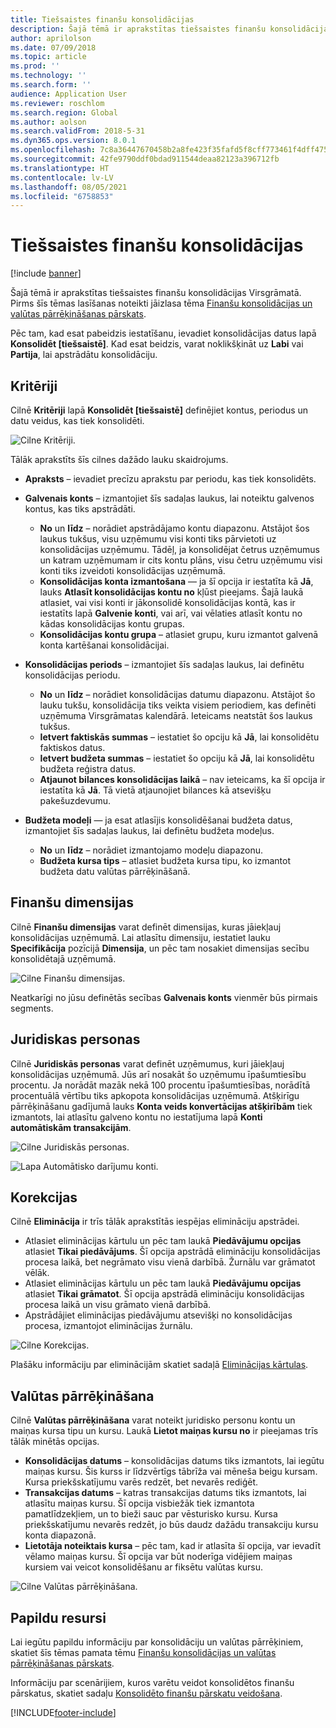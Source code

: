 ```yaml
---
title: Tiešsaistes finanšu konsolidācijas
description: Šajā tēmā ir aprakstītas tiešsaistes finanšu konsolidācijas Virsgrāmatā.
author: aprilolson
ms.date: 07/09/2018
ms.topic: article
ms.prod: ''
ms.technology: ''
ms.search.form: ''
audience: Application User
ms.reviewer: roschlom
ms.search.region: Global
ms.author: aolson
ms.search.validFrom: 2018-5-31
ms.dyn365.ops.version: 8.0.1
ms.openlocfilehash: 7c8a36447670458b2a8fe423f35fafd5f8cff773461f4dff47577e52573abc3a
ms.sourcegitcommit: 42fe9790ddf0bdad911544deaa82123a396712fb
ms.translationtype: HT
ms.contentlocale: lv-LV
ms.lasthandoff: 08/05/2021
ms.locfileid: "6758853"
---
```

# <a name="online-financial-consolidations"></a>Tiešsaistes finanšu konsolidācijas

[!include [banner](../includes/banner.md)]

Šajā tēmā ir aprakstītas tiešsaistes finanšu konsolidācijas Virsgrāmatā. Pirms šīs tēmas lasīšanas noteikti jāizlasa tēma [Finanšu konsolidācijas un valūtas pārrēķināšanas pārskats](financial-consolidations-currency-translation.md).

Pēc tam, kad esat pabeidzis iestatīšanu, ievadiet konsolidācijas datus lapā **Konsolidēt [tiešsaistē]**. Kad esat beidzis, varat noklikšķināt uz **Labi** vai **Partija**, lai apstrādātu konsolidāciju.

## <a name="criteria"></a>Kritēriji
Cilnē **Kritēriji** lapā **Konsolidēt [tiešsaistē]** definējiet kontus, periodus un datu veidus, kas tiek konsolidēti.

![Cilne Kritēriji.](./media/criteria-consolidate-online.png "Cilne Kritēriji")

Tālāk aprakstīts šīs cilnes dažādo lauku skaidrojums.

- **Apraksts** – ievadiet precīzu aprakstu par periodu, kas tiek konsolidēts.
- **Galvenais konts** – izmantojiet šīs sadaļas laukus, lai noteiktu galvenos kontus, kas tiks apstrādāti.

    - **No** un **līdz** – norādiet apstrādājamo kontu diapazonu. Atstājot šos laukus tukšus, visu uzņēmumu visi konti tiks pārvietoti uz konsolidācijas uzņēmumu. Tādēļ, ja konsolidējat četrus uzņēmumus un katram uzņēmumam ir cits kontu plāns, visu četru uzņēmumu visi konti tiks izveidoti konsolidācijas uzņēmumā.
    - **Konsolidācijas konta izmantošana** — ja šī opcija ir iestatīta kā **Jā**, lauks **Atlasīt konsolidācijas kontu no** kļūst pieejams. Šajā laukā atlasiet, vai visi konti ir jākonsolidē konsolidācijas kontā, kas ir iestatīts lapā **Galvenie konti**, vai arī, vai vēlaties atlasīt kontu no kādas konsolidācijas kontu grupas.
    - **Konsolidācijas kontu grupa** – atlasiet grupu, kuru izmantot galvenā konta kartēšanai konsolidācijai.

- **Konsolidācijas periods** – izmantojiet šīs sadaļas laukus, lai definētu konsolidācijas periodu.

    - **No** un **līdz** – norādiet konsolidācijas datumu diapazonu. Atstājot šo lauku tukšu, konsolidācija tiks veikta visiem periodiem, kas definēti uzņēmuma Virsgrāmatas kalendārā. Ieteicams neatstāt šos laukus tukšus.
    - **Ietvert faktiskās summas** – iestatiet šo opciju kā **Jā**, lai konsolidētu faktiskos datus.
    - **Ietvert budžeta summas** – iestatiet šo opciju kā **Jā**, lai konsolidētu budžeta reģistra datus.
    - **Atjaunot bilances konsolidācijas laikā** – nav ieteicams, ka šī opcija ir iestatīta kā **Jā**. Tā vietā atjaunojiet bilances kā atsevišķu pakešuzdevumu.

- **Budžeta modeļi** — ja esat atlasījis konsolidēšanai budžeta datus, izmantojiet šīs sadaļas laukus, lai definētu budžeta modeļus.

    - **No** un **līdz** – norādiet izmantojamo modeļu diapazonu.
    - **Budžeta kursa tips** – atlasiet budžeta kursa tipu, ko izmantot budžeta datu valūtas pārrēķināšanā.

## <a name="financial-dimensions"></a>Finanšu dimensijas
Cilnē **Finanšu dimensijas** varat definēt dimensijas, kuras jāiekļauj konsolidācijas uzņēmumā. Lai atlasītu dimensiju, iestatiet lauku **Specifikācija** pozīcijā **Dimensija**, un pēc tam nosakiet dimensijas secību konsolidētajā uzņēmumā.

![Cilne Finanšu dimensijas.](./media/financial-dimensions-cons.png "Cilne Finanšu dimensijas")

Neatkarīgi no jūsu definētās secības **Galvenais konts** vienmēr būs pirmais segments.

## <a name="legal-entities"></a>Juridiskas personas
Cilnē **Juridiskās personas** varat definēt uzņēmumus, kuri jāiekļauj konsolidācijas uzņēmumā. Jūs arī nosakāt šo uzņēmumu īpašumtiesību procentu. Ja norādāt mazāk nekā 100 procentu īpašumtiesības, norādītā procentuālā vērtību tiks apkopota konsolidācijas uzņēmumā. Atšķirīgu pārrēķināšanu gadījumā lauks **Konta veids konvertācijas atšķirībām** tiek izmantots, lai atlasītu galveno kontu no iestatījuma lapā **Konti automātiskām transakcijām**.

![Cilne Juridiskās personas.](./media/legal-entities-cons.png "Cilne Juridiskās personas")

![Lapa Automātisko darījumu konti.](./media/accounts-for-automatic-cons.png "Lapa Automātisko darījumu konti")

## <a name="elimination"></a>Korekcijas
Cilnē **Eliminācija** ir trīs tālāk aprakstītās iespējas elimināciju apstrādei.

- Atlasiet eliminācijas kārtulu un pēc tam laukā **Piedāvājumu opcijas** atlasiet **Tikai piedāvājums**. Šī opcija apstrādā elimināciju konsolidācijas procesa laikā, bet negrāmato visu vienā darbībā. Žurnālu var grāmatot vēlāk.
- Atlasiet eliminācijas kārtulu un pēc tam laukā **Piedāvājumu opcijas** atlasiet **Tikai grāmatot**. Šī opcija apstrādā elimināciju konsolidācijas procesa laikā un visu grāmato vienā darbībā.
- Apstrādājiet eliminācijas piedāvājumu atsevišķi no konsolidācijas procesa, izmantojot eliminācijas žurnālu.

![Cilne Korekcijas.](./media/elimination-cons-onl.png "Cilne Korekcijas")

Plašāku informāciju par eliminācijām skatiet sadaļā [Eliminācijas kārtulas](./elimination-rules.md).

## <a name="currency-translation"></a>Valūtas pārrēķināšana
Cilnē **Valūtas pārrēķināšana** varat noteikt juridisko personu kontu un maiņas kursa tipu un kursu. Laukā **Lietot maiņas kursu no** ir pieejamas trīs tālāk minētās opcijas.

- **Konsolidācijas datums** – konsolidācijas datums tiks izmantots, lai iegūtu maiņas kursu. Šis kurss ir līdzvērtīgs tābrīža vai mēneša beigu kursam. Kursa priekšskatījumu varēs redzēt, bet nevarēs rediģēt.
- **Transakcijas datums** – katras transakcijas datums tiks izmantots, lai atlasītu maiņas kursu. Šī opcija visbiežāk tiek izmantota pamatlīdzekļiem, un to bieži sauc par vēsturisko kursu. Kursa priekšskatījumu nevarēs redzēt, jo būs daudz dažādu transakciju kursu konta diapazonā.
- **Lietotāja noteiktais kursa** – pēc tam, kad ir atlasīta šī opcija, var ievadīt vēlamo maiņas kursu. Šī opcija var būt noderīga vidējiem maiņas kursiem vai veicot konsolidēšanu ar fiksētu valūtas kursu.

![Cilne Valūtas pārrēķināšana.](./media/currency-translation-cons-online.png "Cilne Valūtas pārrēķināšana")

## <a name="additional-resources"></a>Papildu resursi

Lai iegūtu papildu informāciju par konsolidāciju un valūtas pārrēķiniem, skatiet šīs tēmas pamata tēmu [Finanšu konsolidācijas un valūtas pārrēķināšanas pārskats](./financial-consolidations-currency-translation.md).

Informāciju par scenārijiem, kuros varētu veidot konsolidētos finanšu pārskatus, skatiet sadaļu [Konsolidēto finanšu pārskatu veidošana](./generating-consolidated-financial-statements.md).


[!INCLUDE[footer-include](../../includes/footer-banner.md)]